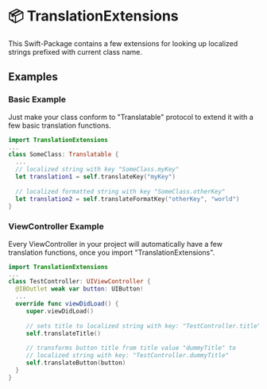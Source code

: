 # 📦 TranslationExtensions

This Swift-Package contains a few extensions for looking up localized strings prefixed with current class name.

## Examples

### Basic Example

Just make your class conform to "Translatable" protocol to extend it with a few basic
translation functions.

```swift
import TranslationExtensions
...
class SomeClass: Translatable {
  ...
  // localized string with key "SomeClass.myKey"
  let translation1 = self.translateKey("myKey")
  
  // localized formatted string with key "SomeClass.otherKey"
  let translation2 = self.translateFormatKey("otherKey", "world")
}
```

### ViewController Example

Every ViewController in your project will automatically have a few translation functions, 
once you import "TranslationExtensions".

```swift
import TranslationExtensions
...
class TestController: UIViewController {
  @IBOutlet weak var button: UIButton!
  ...
  override func viewDidLoad() {
     super.viewDidLoad()
  
     // sets title to localized string with key: "TestController.title"
     self.translateTitle()
     
     // transforms button title from title value "dummyTitle" to
     // localized string with key: "TestController.dummyTitle"
     self.translateButton(button)
  }
}
```
